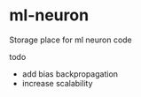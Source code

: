 # ml-neuron
Storage place for ml neuron code

todo
- add bias backpropagation
- increase scalability
